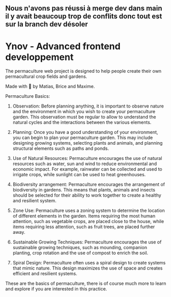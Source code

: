 ## Nous n'avons pas réussi à merge dev dans main il y avait beaucoup trop de conflits donc tout est sur la branch dev désoler

# Ynov - Advanced frontend developpement

The permaculture web project is designed to help people create their own permacultural crop fields and gardens.

Made with 🍓 by Matias, Brice and Maxime.

Permaculture Basics:

1. Observation: Before planning anything, it is important to observe nature and the environment in which you wish to create your permaculture garden. This observation must be regular to allow to understand the natural cycles and the interactions between the various elements.

2. Planning: Once you have a good understanding of your environment, you can begin to plan your permaculture garden. This may include designing growing systems, selecting plants and animals, and planning structural elements such as paths and ponds.

3. Use of Natural Resources: Permaculture encourages the use of natural resources such as water, sun and wind to reduce environmental and economic impact. For example, rainwater can be collected and used to irrigate crops, while sunlight can be used to heat greenhouses.

4. Biodiversity arrangement: Permaculture encourages the arrangement of biodiversity in gardens. This means that plants, animals and insects should be selected for their ability to work together to create a healthy and resilient system.

5. Zone Use: Permaculture uses a zoning system to determine the location of different elements in the garden. Items requiring the most human attention, such as vegetable crops, are placed close to the house, while items requiring less attention, such as fruit trees, are placed further away.

6. Sustainable Growing Techniques: Permaculture encourages the use of sustainable growing techniques, such as mounding, companion planting, crop rotation and the use of compost to enrich the soil.

7. Spiral Design: Permaculture often uses a spiral design to create systems that mimic nature. This design maximizes the use of space and creates efficient and resilient systems.

These are the basics of permaculture, there is of course much more to learn and explore if you are interested in this practice.
